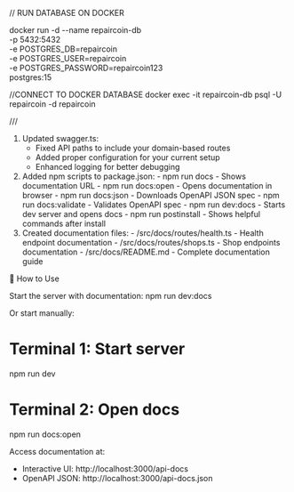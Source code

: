 //  RUN DATABASE ON DOCKER

docker run -d --name repaircoin-db \
  -p 5432:5432 \
  -e POSTGRES_DB=repaircoin \
  -e POSTGRES_USER=repaircoin \
  -e POSTGRES_PASSWORD=repaircoin123 \
  postgres:15


//CONNECT TO DOCKER DATABASE
docker exec -it repaircoin-db psql -U repaircoin -d repaircoin



/// 
 1. Updated swagger.ts:
    - Fixed API paths to include your domain-based routes
    - Added proper configuration for your current setup
    - Enhanced logging for better debugging
  2. Added npm scripts to package.json:
    - npm run docs - Shows documentation URL
    - npm run docs:open - Opens documentation in browser
    - npm run docs:json - Downloads OpenAPI JSON spec
    - npm run docs:validate - Validates OpenAPI spec
    - npm run dev:docs - Starts dev server and opens docs
    - npm run postinstall - Shows helpful commands after install
  3. Created documentation files:
    - /src/docs/routes/health.ts - Health endpoint documentation
    - /src/docs/routes/shops.ts - Shop endpoints documentation
    - /src/docs/README.md - Complete documentation guide

  🚀 How to Use

  Start the server with documentation:
  npm run dev:docs

  Or start manually:
  # Terminal 1: Start server
  npm run dev

  # Terminal 2: Open docs  
  npm run docs:open

  Access documentation at:
  - Interactive UI: http://localhost:3000/api-docs
  - OpenAPI JSON: http://localhost:3000/api-docs.json